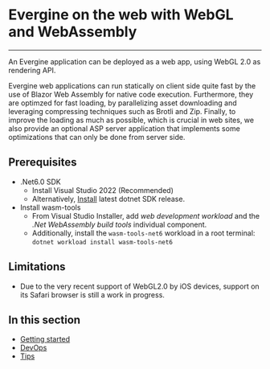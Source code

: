 # Evergine on the web with WebGL and WebAssembly

---
An Evergine application can be deployed as a web app, using WebGL 2.0 as rendering API.

Evergine web applications can run statically on client side quite fast by the use of Blazor Web Assembly for native code execution. Furthermore, they are optimzed for fast loading, by parallelizing asset downloading and leveraging compressing techniques such as Brotli and Zip. Finally, to improve the loading as much as possible, which is crucial in web sites, we also provide an optional ASP server application that implements some optimizations that can only be done from server side.

## Prerequisites

- .Net6.0 SDK
  - Install Visual Studio 2022 (Recommended)
  - Alternatively, [Install](https://dotnet.microsoft.com/download/dotnet/6.0) latest dotnet SDK release.
- Install wasm-tools
  - From Visual Studio Installer, add _web development workload_ and the _.Net WebAssembly build tools_ individual component.
  - Additionally, install the `wasm-tools-net6` workload in a root terminal: `dotnet workload install wasm-tools-net6`

## Limitations

- Due to the very recent support of WebGL2.0 by iOS devices, support on its Safari browser is still a work in progress.

## In this section

- [Getting started](getting_started.md)
- [DevOps](ops.md)
- [Tips](tips.md)
<!-- - [Working with inputs and outputs](io.md) -->
